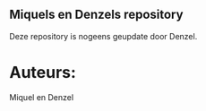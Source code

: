 ## Miquels en Denzels repository

Deze repository is nogeens geupdate door Denzel.

# Auteurs:
Miquel en Denzel
